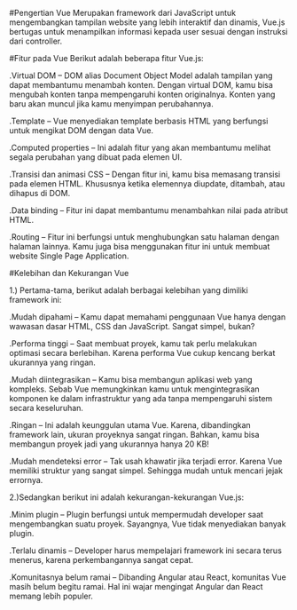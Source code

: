 #Pengertian Vue
Merupakan framework dari JavaScript untuk mengembangkan tampilan website yang lebih interaktif dan dinamis, Vue.js bertugas untuk menampilkan informasi kepada user sesuai dengan instruksi dari controller.

#Fitur pada Vue
Berikut adalah beberapa fitur Vue.js:

.Virtual DOM – DOM alias Document Object Model adalah tampilan yang dapat membantumu menambah konten. Dengan virtual DOM, kamu bisa mengubah konten tanpa mempengaruhi konten originalnya. Konten yang baru akan muncul jika kamu menyimpan perubahannya.

.Template – Vue menyediakan template berbasis HTML yang berfungsi untuk mengikat DOM dengan data Vue.

.Computed properties – Ini adalah fitur yang akan membantumu melihat segala perubahan yang dibuat pada elemen UI.

.Transisi dan animasi CSS – Dengan fitur ini, kamu bisa memasang transisi pada elemen HTML. Khususnya ketika elemennya diupdate, ditambah, atau dihapus di DOM.

.Data binding – Fitur ini dapat membantumu menambahkan nilai pada atribut HTML. 

.Routing – Fitur ini berfungsi untuk menghubungkan satu halaman dengan halaman lainnya. Kamu juga bisa menggunakan fitur ini untuk membuat website Single Page Application.

#Kelebihan dan Kekurangan Vue

1.) Pertama-tama, berikut adalah berbagai kelebihan yang dimiliki framework ini:

.Mudah dipahami – Kamu dapat memahami penggunaan Vue hanya dengan wawasan dasar HTML, CSS dan JavaScript. Sangat simpel, bukan?

.Performa tinggi – Saat membuat proyek, kamu tak perlu melakukan optimasi secara berlebihan. Karena performa Vue cukup kencang berkat ukurannya yang ringan.

.Mudah diintegrasikan – Kamu bisa membangun aplikasi web yang kompleks. Sebab Vue memungkinkan kamu untuk mengintegrasikan komponen ke dalam infrastruktur yang ada tanpa mempengaruhi sistem secara keseluruhan.

.Ringan – Ini adalah keunggulan utama Vue. Karena, dibandingkan framework lain, ukuran proyeknya sangat ringan. Bahkan, kamu bisa membangun proyek jadi yang ukurannya hanya 20 KB!

.Mudah mendeteksi error – Tak usah khawatir jika terjadi error. Karena Vue memiliki struktur yang sangat simpel. Sehingga mudah untuk mencari jejak errornya.

2.)Sedangkan berikut ini adalah kekurangan-kekurangan Vue.js:

.Minim plugin – Plugin berfungsi untuk mempermudah developer saat mengembangkan suatu proyek. Sayangnya, Vue tidak menyediakan banyak plugin.

.Terlalu dinamis – Developer harus mempelajari framework ini secara terus menerus, karena perkembangannya sangat cepat.

.Komunitasnya belum ramai – Dibanding Angular atau React, komunitas Vue masih belum begitu ramai. Hal ini wajar mengingat Angular dan React memang lebih populer.
